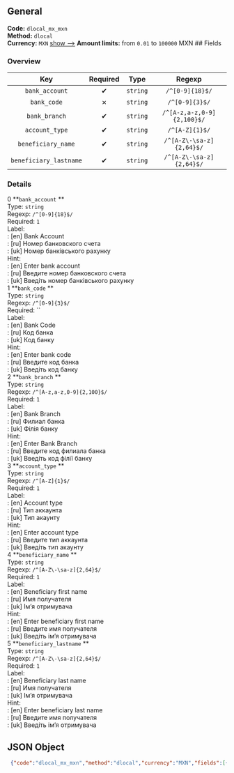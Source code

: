 ## General 
**Code:** `dlocal_mx_mxn`  
**Method:** `dlocal`  
**Currency:** `MXN` [show -->]() 
**Amount limits:** from `0.01`  to `100000`  MXN ## Fields 
### Overview 
|Key|Required|Type|Regexp| 
|:---:|:---:|:---:|:---:| 
|`bank_account` |✔ |`string` |`/^[0-9]{18}$/` | 
|`bank_code` |✗ |`string` |`/^[0-9]{3}$/` | 
|`bank_branch` |✔ |`string` |`/^[A-z,a-z,0-9]{2,100}$/` | 
|`account_type` |✔ |`string` |`/^[A-Z]{1}$/` | 
|`beneficiary_name` |✔ |`string` |`/^[A-Z\-\sa-z]{2,64}$/` | 
|`beneficiary_lastname` |✔ |`string` |`/^[A-Z\-\sa-z]{2,64}$/` | 
 
### Details 
0 **`bank_account` **  
Type: `string`  
Regexp: `/^[0-9]{18}$/`  
Required: `1`  
Label:  
: [en] Bank Account  
: [ru] Номер банковского счета  
: [uk] Номер банківського рахунку  
Hint:  
: [en] Enter bank account  
: [ru] Введите номер банковского счета  
: [uk] Введіть номер банківського рахунку  
1 **`bank_code` **  
Type: `string`  
Regexp: `/^[0-9]{3}$/`  
Required: ``  
Label:  
: [en] Bank Code  
: [ru] Код банка  
: [uk] Код банку  
Hint:  
: [en] Enter bank code  
: [ru] Введите код банка  
: [uk] Введіть код банку  
2 **`bank_branch` **  
Type: `string`  
Regexp: `/^[A-z,a-z,0-9]{2,100}$/`  
Required: `1`  
Label:  
: [en] Bank Branch  
: [ru] Филиал банка  
: [uk] Філія банку  
Hint:  
: [en] Enter Bank Branch  
: [ru] Введите код филиала банка  
: [uk] Введіть код філії банку  
3 **`account_type` **  
Type: `string`  
Regexp: `/^[A-Z]{1}$/`  
Required: `1`  
Label:  
: [en] Account type  
: [ru] Тип аккаунта  
: [uk] Тип акаунту  
Hint:  
: [en] Enter account type  
: [ru] Введите тип аккаунта  
: [uk] Введіть тип акаунту  
4 **`beneficiary_name` **  
Type: `string`  
Regexp: `/^[A-Z\-\sa-z]{2,64}$/`  
Required: `1`  
Label:  
: [en] Beneficiary first name  
: [ru] Имя получателя  
: [uk] Імʼя отримувача  
Hint:  
: [en] Enter beneficiary first name  
: [ru] Введите имя получателя  
: [uk] Введіть імʼя отримувача  
5 **`beneficiary_lastname` **  
Type: `string`  
Regexp: `/^[A-Z\-\sa-z]{2,64}$/`  
Required: `1`  
Label:  
: [en] Beneficiary last name  
: [ru] Имя получателя  
: [uk] Імʼя отримувача  
Hint:  
: [en] Enter beneficiary last name  
: [ru] Введите имя получателя  
: [uk] Введіть імʼя отримувача  
## JSON Object 
```json
 {"code":"dlocal_mx_mxn","method":"dlocal","currency":"MXN","fields":[{"key":"bank_account","type":"string","regexp":"\/^[0-9]{18}$\/","label":{"en":"Bank Account","ru":"\u041d\u043e\u043c\u0435\u0440 \u0431\u0430\u043d\u043a\u043e\u0432\u0441\u043a\u043e\u0433\u043e \u0441\u0447\u0435\u0442\u0430","uk":"\u041d\u043e\u043c\u0435\u0440 \u0431\u0430\u043d\u043a\u0456\u0432\u0441\u044c\u043a\u043e\u0433\u043e \u0440\u0430\u0445\u0443\u043d\u043a\u0443"},"hint":{"en":"Enter bank account","ru":"\u0412\u0432\u0435\u0434\u0438\u0442\u0435 \u043d\u043e\u043c\u0435\u0440 \u0431\u0430\u043d\u043a\u043e\u0432\u0441\u043a\u043e\u0433\u043e \u0441\u0447\u0435\u0442\u0430","uk":"\u0412\u0432\u0435\u0434\u0456\u0442\u044c \u043d\u043e\u043c\u0435\u0440 \u0431\u0430\u043d\u043a\u0456\u0432\u0441\u044c\u043a\u043e\u0433\u043e \u0440\u0430\u0445\u0443\u043d\u043a\u0443"},"required":true,"position":1},{"key":"bank_code","type":"string","regexp":"\/^[0-9]{3}$\/","label":{"en":"Bank Code","ru":"\u041a\u043e\u0434 \u0431\u0430\u043d\u043a\u0430","uk":"\u041a\u043e\u0434 \u0431\u0430\u043d\u043a\u0443"},"hint":{"en":"Enter bank code","ru":"\u0412\u0432\u0435\u0434\u0438\u0442\u0435 \u043a\u043e\u0434 \u0431\u0430\u043d\u043a\u0430","uk":"\u0412\u0432\u0435\u0434\u0456\u0442\u044c \u043a\u043e\u0434 \u0431\u0430\u043d\u043a\u0443"},"required":false,"position":2},{"key":"bank_branch","type":"string","label":{"en":"Bank Branch","ru":"\u0424\u0438\u043b\u0438\u0430\u043b \u0431\u0430\u043d\u043a\u0430","uk":"\u0424\u0456\u043b\u0456\u044f \u0431\u0430\u043d\u043a\u0443"},"hint":{"en":"Enter Bank Branch","ru":"\u0412\u0432\u0435\u0434\u0438\u0442\u0435 \u043a\u043e\u0434 \u0444\u0438\u043b\u0438\u0430\u043b\u0430 \u0431\u0430\u043d\u043a\u0430","uk":"\u0412\u0432\u0435\u0434\u0456\u0442\u044c \u043a\u043e\u0434 \u0444\u0456\u043b\u0456\u0457 \u0431\u0430\u043d\u043a\u0443"},"regexp":"\/^[A-z,a-z,0-9]{2,100}$\/","required":true,"position":3},{"key":"account_type","type":"string","regexp":"\/^[A-Z]{1}$\/","label":{"en":"Account type","ru":"\u0422\u0438\u043f \u0430\u043a\u043a\u0430\u0443\u043d\u0442\u0430","uk":"\u0422\u0438\u043f \u0430\u043a\u0430\u0443\u043d\u0442\u0443"},"hint":{"en":"Enter account type","ru":"\u0412\u0432\u0435\u0434\u0438\u0442\u0435 \u0442\u0438\u043f \u0430\u043a\u043a\u0430\u0443\u043d\u0442\u0430","uk":"\u0412\u0432\u0435\u0434\u0456\u0442\u044c \u0442\u0438\u043f \u0430\u043a\u0430\u0443\u043d\u0442\u0443"},"required":true,"position":4},{"key":"beneficiary_name","type":"string","label":{"en":"Beneficiary first name","ru":"\u0418\u043c\u044f \u043f\u043e\u043b\u0443\u0447\u0430\u0442\u0435\u043b\u044f","uk":"\u0406\u043c\u02bc\u044f \u043e\u0442\u0440\u0438\u043c\u0443\u0432\u0430\u0447\u0430"},"hint":{"en":"Enter beneficiary first name","ru":"\u0412\u0432\u0435\u0434\u0438\u0442\u0435 \u0438\u043c\u044f \u043f\u043e\u043b\u0443\u0447\u0430\u0442\u0435\u043b\u044f","uk":"\u0412\u0432\u0435\u0434\u0456\u0442\u044c \u0456\u043c\u02bc\u044f \u043e\u0442\u0440\u0438\u043c\u0443\u0432\u0430\u0447\u0430"},"regexp":"\/^[A-Z\\-\\sa-z]{2,64}$\/","required":true,"position":5},{"key":"beneficiary_lastname","type":"string","label":{"en":"Beneficiary last name","ru":"\u0418\u043c\u044f \u043f\u043e\u043b\u0443\u0447\u0430\u0442\u0435\u043b\u044f","uk":"\u0406\u043c\u02bc\u044f \u043e\u0442\u0440\u0438\u043c\u0443\u0432\u0430\u0447\u0430"},"hint":{"en":"Enter beneficiary last name","ru":"\u0412\u0432\u0435\u0434\u0438\u0442\u0435 \u0438\u043c\u044f \u043f\u043e\u043b\u0443\u0447\u0430\u0442\u0435\u043b\u044f","uk":"\u0412\u0432\u0435\u0434\u0456\u0442\u044c \u0456\u043c\u02bc\u044f \u043e\u0442\u0440\u0438\u043c\u0443\u0432\u0430\u0447\u0430"},"regexp":"\/^[A-Z\\-\\sa-z]{2,64}$\/","required":true,"position":6}],"amount_min":0.01,"amount_max":100000}```  
